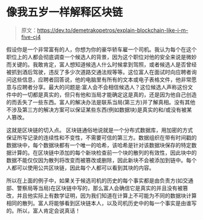 # 像我五岁一样解释区块链

> 原文：<https://dev.to/demetrakopetros/explain-blockchain-like-i-m-five-cj4>

假设你是一个非常富有的人，你想为你的豪华轿车雇一个司机。我认为每个在这个职位上的人都会彻底调查一个候选人的背景，因为这个职位对他的安全来说是微妙而关键的。我敢肯定，富人想知道候选人什么时候拿到驾照，或者候选人是否曾经被抓到酒后驾驶，违反了多少次道路交通法规等等。这位富人在面试时向应聘者询问这些信息，应聘者回答说，他的电脑里有所有的文本或电子表格文件，他非常愿意与应聘者分享。最大的问题是:富人会不会相信候选人？这位候选人声称这份文件中的一切都是真实的，但只有他和当局才能确定这是真的，还是因为他自己创造的而丢失了一些东西。富人的解决办法是联系当局(第三方)并了解真相。没有其他不涉及第三方的解决方案可以保证某些东西(例如数据块)是真实的和/或没有被某人篡改。

这就是区块链的切入点。
区块链通俗地说就是一个分布式数据库，用加密的方式保证所写记录的连续性和不变性，不需要可信的第三方。数据组织在带有时间戳的数据块中，每个数据块都有一个唯一的哈希，该哈希是针对该数据块保存的特定数据计算的。在区块链中添加的每个新块检查前一个块的散列的有效性，因此块中的数据不能仅仅因为散列将改变而被篡改或删除，因此新块不会被添加到链中。每个人都可以使用公共区块链，因此每个人都可以看到其块的内容。

所以在上面的例子中，如果关于候选司机的历史的每个事实都是由负责方(如交通部、警察局等当局)在区块链中写的，那么富人会确信它是真实的并且没有被篡改，并且他实际上有数学证明，因为我们知道在计算上不可能为不同的数据块计算相同的散列。富人将能够看到区块链本人，以及司机历史中的每一个事实是由谁写的。所以，富人肯定会说真话！